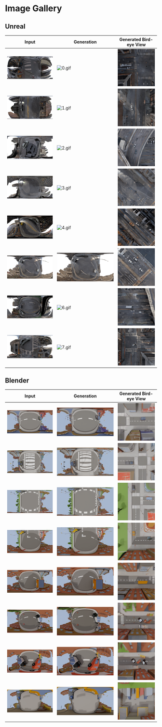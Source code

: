 # Image Gallery

## Unreal

| Input                                  | Generation                              | Generated Bird-eye View       |
|----------------------------------------|------------------------------------------|-------------------------------|
| ![0.jpg](pics/Unreal-val/0.jpg)       | ![0.gif](pics/Unreal-generations/0.gif) | ![0.png](pics/Unreal-birdeye/0.png) |
| ![1.jpg](pics/Unreal-val/1.jpg)       | ![1.gif](pics/Unreal-generations/1.gif) | ![1.png](pics/Unreal-birdeye/1.png) |
| ![2.jpg](pics/Unreal-val/2.jpg)       | ![2.gif](pics/Unreal-generations/2.gif) | ![2.png](pics/Unreal-birdeye/2.png) |
| ![3.jpg](pics/Unreal-val/3.jpg)       | ![3.gif](pics/Unreal-generations/3.gif) | ![3.png](pics/Unreal-birdeye/3.png) |
| ![4.jpg](pics/Unreal-val/4.jpg)       | ![4.gif](pics/Unreal-generations/4.gif) | ![4.png](pics/Unreal-birdeye/4.png) |
| ![5.jpg](pics/Unreal-val/5.jpg)       | ![5.gif](pics/Unreal-generations/5.gif) | ![5.png](pics/Unreal-birdeye/5.png) |
| ![6.jpg](pics/Unreal-val/6.jpg)       | ![6.gif](pics/Unreal-generations/6.gif) | ![6.png](pics/Unreal-birdeye/6.png) |
| ![7.jpg](pics/Unreal-val/7.jpg)       | ![7.gif](pics/Unreal-generations/7.gif) | ![7.png](pics/Unreal-birdeye/7.png) |

## Blender

| Input                                  | Generation                              | Generated Bird-eye View       |
|----------------------------------------|------------------------------------------|-------------------------------|
| ![0.jpg](pics/Blender-val/0.jpg)      | ![0.gif](pics/Blender-generations/0.gif) | ![0.png](pics/Blender-birdeye/0.png) |
| ![1.jpg](pics/Blender-val/1.jpg)      | ![1.gif](pics/Blender-generations/1.gif) | ![1.png](pics/Blender-birdeye/1.png) |
| ![2.jpg](pics/Blender-val/2.jpg)      | ![2.gif](pics/Blender-generations/2.gif) | ![2.png](pics/Blender-birdeye/2.png) |
| ![3.jpg](pics/Blender-val/3.jpg)      | ![3.gif](pics/Blender-generations/3.gif) | ![3.png](pics/Blender-birdeye/3.png) |
| ![4.jpg](pics/Blender-val/4.jpg)      | ![4.gif](pics/Blender-generations/4.gif) | ![4.png](pics/Blender-birdeye/4.png) |
| ![5.jpg](pics/Blender-val/5.jpg)      | ![5.gif](pics/Blender-generations/5.gif) | ![5.png](pics/Blender-birdeye/5.png) |
| ![6.jpg](pics/Blender-val/6.jpg)      | ![6.gif](pics/Blender-generations/6.gif) | ![6.png](pics/Blender-birdeye/6.png) |
| ![7.jpg](pics/Blender-val/7.jpg)      | ![7.gif](pics/Blender-generations/7.gif) | ![7.png](pics/Blender-birdeye/7.png) |
